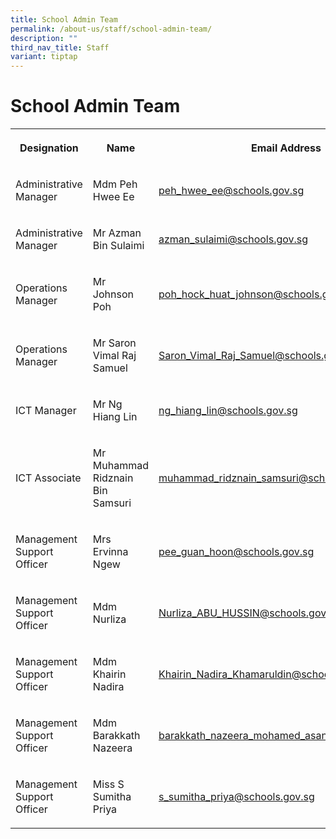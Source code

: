 ```yaml
---
title: School Admin Team
permalink: /about-us/staff/school-admin-team/
description: ""
third_nav_title: Staff
variant: tiptap
---
```

<h1><strong>School Admin Team</strong></h1>
<table style="minWidth: 75px">
<colgroup>
<col>
<col>
<col>
</colgroup>
<tbody>
<tr>
<th rowspan="1" colspan="1">
<p>Designation</p>
</th>
<th rowspan="1" colspan="1">
<p>Name</p>
</th>
<th rowspan="1" colspan="1">
<p>Email Address</p>
</th>
</tr>
<tr>
<td rowspan="1" colspan="1">
<p>Administrative Manager</p>
</td>
<td rowspan="1" colspan="1">
<p>Mdm Peh Hwee Ee</p>
</td>
<td rowspan="1" colspan="1">
<p><a href="mailto:peh_hwee_ee@schools.gov.sg" rel="noopener noreferrer nofollow" target="_blank">peh_hwee_ee@schools.gov.sg</a>
</p>
</td>
</tr>
<tr>
<td rowspan="1" colspan="1">
<p>Administrative Manager</p>
</td>
<td rowspan="1" colspan="1">
<p>Mr Azman Bin Sulaimi</p>
</td>
<td rowspan="1" colspan="1">
<p><a href="mailto:azman_sulaimi@schools.gov.sg" rel="noopener noreferrer nofollow" target="_blank">azman_sulaimi@schools.gov.sg</a>
</p>
</td>
</tr>
<tr>
<td rowspan="1" colspan="1">
<p>Operations Manager</p>
</td>
<td rowspan="1" colspan="1">
<p>Mr Johnson Poh</p>
</td>
<td rowspan="1" colspan="1">
<p><a href="mailto:poh_hock_huat_johnson@schools.gov.sg" rel="noopener noreferrer nofollow" target="_blank">poh_hock_huat_johnson@schools.gov.sg</a>
</p>
</td>
</tr>
<tr>
<td rowspan="1" colspan="1">
<p>Operations Manager</p>
</td>
<td rowspan="1" colspan="1">
<p>Mr Saron Vimal Raj Samuel</p>
</td>
<td rowspan="1" colspan="1">
<p><a href="mailto:Saron_Vimal_Raj_Samuel@schools.gov.sg" rel="noopener noreferrer nofollow" target="_blank">Saron_Vimal_Raj_Samuel@schools.gov.sg</a>
</p>
</td>
</tr>
<tr>
<td rowspan="1" colspan="1">
<p>ICT Manager</p>
</td>
<td rowspan="1" colspan="1">
<p>Mr Ng Hiang Lin</p>
</td>
<td rowspan="1" colspan="1">
<p><a href="mailto:ng_hiang_lin@schools.gov.sg" rel="noopener noreferrer nofollow" target="_blank">ng_hiang_lin@schools.gov.sg</a>
</p>
</td>
</tr>
<tr>
<td rowspan="1" colspan="1">
<p>ICT Associate</p>
</td>
<td rowspan="1" colspan="1">
<p>Mr Muhammad Ridznain Bin Samsuri</p>
</td>
<td rowspan="1" colspan="1">
<p><a href="mailto:muhammad_ridznain_samsuri@schools.gov.sg" rel="noopener noreferrer nofollow" target="_blank">muhammad_ridznain_samsuri@schools.gov.sg</a>
</p>
</td>
</tr>
<tr>
<td rowspan="1" colspan="1">
<p>Management Support Officer</p>
</td>
<td rowspan="1" colspan="1">
<p>Mrs Ervinna Ngew</p>
</td>
<td rowspan="1" colspan="1">
<p><a href="mailto:pee_guan_hoon@schools.gov.sg" rel="noopener noreferrer nofollow" target="_blank">pee_guan_hoon@schools.gov.sg</a>
</p>
</td>
</tr>
<tr>
<td rowspan="1" colspan="1">
<p>Management Support Officer</p>
</td>
<td rowspan="1" colspan="1">
<p>Mdm Nurliza</p>
</td>
<td rowspan="1" colspan="1">
<p><a href="mailto:Nurliza_ABU_HUSSIN@schools.gov.sg" rel="noopener noreferrer nofollow" target="_blank">Nurliza_ABU_HUSSIN@schools.gov.sg</a>
</p>
</td>
</tr>
<tr>
<td rowspan="1" colspan="1">
<p>Management Support Officer</p>
</td>
<td rowspan="1" colspan="1">
<p>Mdm Khairin Nadira</p>
</td>
<td rowspan="1" colspan="1">
<p><a href="mailto:Khairin_Nadira_Khamaruldin@schools.gov.sg" rel="noopener noreferrer nofollow" target="_blank">Khairin_Nadira_Khamaruldin@schools.gov.sg</a>
</p>
</td>
</tr>
<tr>
<td rowspan="1" colspan="1">
<p>Management Support Officer</p>
</td>
<td rowspan="1" colspan="1">
<p>Mdm Barakkath Nazeera</p>
</td>
<td rowspan="1" colspan="1">
<p><a href="mailto:barakkath_nazeera_mohamed_asana@schools.gov.sg" rel="noopener noreferrer nofollow" target="_blank">barakkath_nazeera_mohamed_asana@schools.gov.sg</a>
</p>
</td>
</tr>
<tr>
<td rowspan="1" colspan="1">
<p>Management Support Officer</p>
</td>
<td rowspan="1" colspan="1">
<p>Miss S Sumitha Priya</p>
</td>
<td rowspan="1" colspan="1">
<p><a href="mailto:s_sumitha_priya@schools.gov.sg" rel="noopener noreferrer nofollow" target="_blank">s_sumitha_priya@schools.gov.sg</a>
</p>
</td>
</tr>
</tbody>
</table>
<p></p>